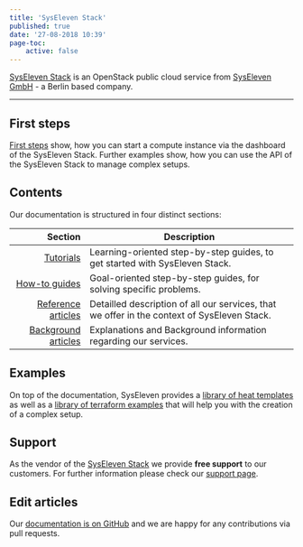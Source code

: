 ```yaml
---
title: 'SysEleven Stack'
published: true
date: '27-08-2018 10:39'
page-toc:
    active: false
---
```


[SysEleven Stack](https://www.syseleven.de/produkte-services/syseleven-stack/) is an OpenStack public cloud service from [SysEleven GmbH](https://www.syseleven.de/) - a Berlin based company.

---

## First steps

[First steps](../02.Tutorials/02.firststeps/docs.en.md) show, how you can start a compute instance via the dashboard of the SysEleven Stack. Further examples show, how you can use the API of the SysEleven Stack to manage complex setups.

## Contents

Our documentation is structured in four distinct sections:

| Section             | Description |
| -------------------:| -------------|
| [Tutorials](../02.Tutorials/docs.en.md)            | Learning-oriented step-by-step guides, to get started with SysEleven Stack. |
| [How-to guides](../03.Howtos/docs.en.md)           | Goal-oriented step-by-step guides, for solving specific problems. |
| [Reference articles](../04.Reference/docs.en.md)   | Detailled description of all our services, that we offer in the context of SysEleven Stack. |
| [Background articles](../05.Background/docs.en.md) | Explanations and Background information regarding our services. |

## Examples

On top of the documentation, SysEleven provides a [library of heat templates](https://github.com/syseleven/heat-examples) as well as a [library of terraform examples](https://github.com/syseleven/terraform-examples) that will help you with the creation of a complex setup.

## Support

As the vendor of the [SysEleven Stack](https://dashboard.cloud.syseleven.net/) we provide **free support** to our customers. For further information please check our [support page](../04.Support/default.en.md).

## Edit articles

Our [documentation is on GitHub](https://github.com/syseleven/grav-docu-syseleven-stack) and we are happy for any contributions via pull requests.
